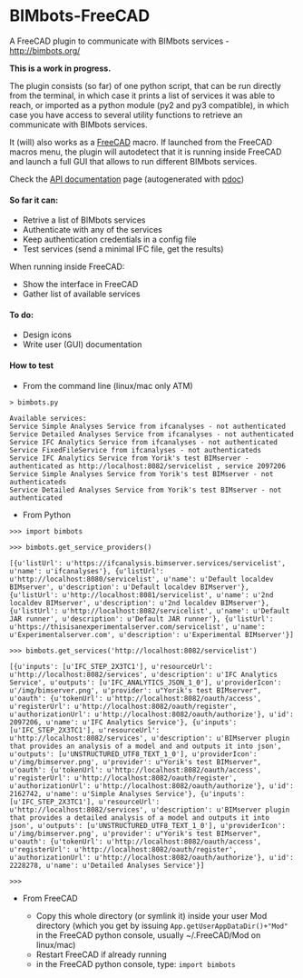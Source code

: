 # BIMbots-FreeCAD

A FreeCAD plugin to communicate with BIMbots services - http://bimbots.org/

**This is a work in progress.**

The plugin consists (so far) of one python script, that can be run directly from the terminal, in which case it prints a list of services it was able to reach, or imported as a python module (py2 and py3 compatible), in which case you have access to several utility functions to retrieve an communicate with BIMbots services.

It (will) also works as a [FreeCAD](http://www.freecadweb.org) macro. If launched from the FreeCAD macros menu, the plugin will autodetect that it is running inside FreeCAD and launch a full GUI that allows to run different BIMbots services.

Check the [API documentation](documentation.md) page (autogenerated with [pdoc](https://pdoc3.github.io/pdoc/))

#### So far it can:

* Retrive a list of BIMbots services
* Authenticate with any of the services
* Keep authentication credentials in a config file
* Test services (send a minimal IFC file, get the results)

When running inside FreeCAD:

* Show the interface in FreeCAD
* Gather list of available services

#### To do:

* Design icons
* Write user (GUI) documentation

#### How to test

* From the command line (linux/mac only ATM)

```
> bimbots.py

Available services:
Service Simple Analyses Service from ifcanalyses - not authenticated
Service Detailed Analyses Service from ifcanalyses - not authenticated
Service IFC Analytics Service from ifcanalyses - not authenticated
Service FixedFileService from ifcanalyses - not authenticateds
Service IFC Analytics Service from Yorik's test BIMserver - authenticated as http://localhost:8082/servicelist , service 2097206
Service Simple Analyses Service from Yorik's test BIMserver - not authenticateds
Service Detailed Analyses Service from Yorik's test BIMserver - not authenticated
```

* From Python

```
>>> import bimbots

>>> bimbots.get_service_providers()

[{u'listUrl': u'https://ifcanalysis.bimserver.services/servicelist', u'name': u'ifcanalyses'}, {u'listUrl': u'http://localhost:8080/servicelist', u'name': u'Default localdev BIMserver', u'description': u'Default localdev BIMserver'}, {u'listUrl': u'http://localhost:8081/servicelist', u'name': u'2nd localdev BIMserver', u'description': u'2nd localdev BIMserver'}, {u'listUrl': u'http://localhost:8082/servicelist', u'name': u'Default JAR runner', u'description': u'Default JAR runner'}, {u'listUrl': u'https://thisisanexperimentalserver.com/servicelist', u'name': u'Experimentalserver.com', u'description': u'Experimental BIMserver'}]

>>> bimbots.get_services('http://localhost:8082/servicelist')

[{u'inputs': [u'IFC_STEP_2X3TC1'], u'resourceUrl': u'http://localhost:8082/services', u'description': u'IFC Analytics Service', u'outputs': [u'IFC_ANALYTICS_JSON_1_0'], u'providerIcon': u'/img/bimserver.png', u'provider': u"Yorik's test BIMserver", u'oauth': {u'tokenUrl': u'http://localhost:8082/oauth/access', u'registerUrl': u'http://localhost:8082/oauth/register', u'authorizationUrl': u'http://localhost:8082/oauth/authorize'}, u'id': 2097206, u'name': u'IFC Analytics Service'}, {u'inputs': [u'IFC_STEP_2X3TC1'], u'resourceUrl': u'http://localhost:8082/services', u'description': u'BIMserver plugin that provides an analysis of a model and and outputs it into json', u'outputs': [u'UNSTRUCTURED_UTF8_TEXT_1_0'], u'providerIcon': u'/img/bimserver.png', u'provider': u"Yorik's test BIMserver", u'oauth': {u'tokenUrl': u'http://localhost:8082/oauth/access', u'registerUrl': u'http://localhost:8082/oauth/register', u'authorizationUrl': u'http://localhost:8082/oauth/authorize'}, u'id': 2162742, u'name': u'Simple Analyses Service'}, {u'inputs': [u'IFC_STEP_2X3TC1'], u'resourceUrl': u'http://localhost:8082/services', u'description': u'BIMserver plugin that provides a detailed analysis of a model and outputs it into json', u'outputs': [u'UNSTRUCTURED_UTF8_TEXT_1_0'], u'providerIcon': u'/img/bimserver.png', u'provider': u"Yorik's test BIMserver", u'oauth': {u'tokenUrl': u'http://localhost:8082/oauth/access', u'registerUrl': u'http://localhost:8082/oauth/register', u'authorizationUrl': u'http://localhost:8082/oauth/authorize'}, u'id': 2228278, u'name': u'Detailed Analyses Service'}]

>>>
```

* From FreeCAD

  * Copy this whole directory (or symlink it) inside your user Mod directory (which you get by issuing `App.getUserAppDataDir()+"Mod"` in the FreeCAD python console, usually ~/.FreeCAD/Mod on linux/mac)
  * Restart FreeCAD if already running
  * in the FreeCAD python console, type: `import bimbots`
